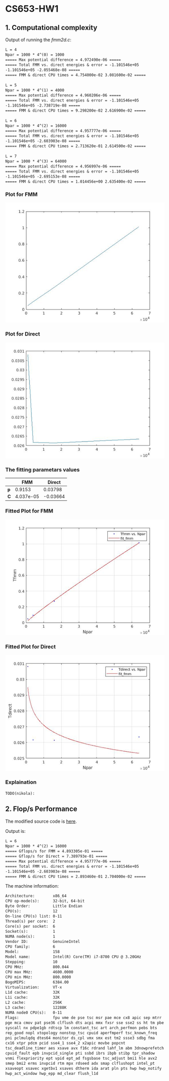 # CS653-HW1

## 1. Computational complexity

Output of running the _fmm2d.c_:

```console
L = 4
Npar = 1000 * 4^(0) = 1000
===== Max potential difference = 4.972490e-06 =====
===== Total FMM vs. direct energies & error = -1.101546e+05 -1.101546e+05 -2.055468e-08 =====
===== FMM & direct CPU times = 4.754000e-02 3.081600e-02 =====

L = 5
Npar = 1000 * 4^(1) = 4000
===== Max potential difference = 4.960206e-06 =====
===== Total FMM vs. direct energies & error = -1.101546e+05 -1.101546e+05 -2.738719e-08 =====
===== FMM & direct CPU times = 9.298200e-02 2.616900e-02 =====

L = 6
Npar = 1000 * 4^(2) = 16000
===== Max potential difference = 4.957777e-06 =====
===== Total FMM vs. direct energies & error = -1.101546e+05 -1.101546e+05 -2.603903e-08 =====
===== FMM & direct CPU times = 2.713620e-01 2.614500e-02 =====

L = 7
Npar = 1000 * 4^(3) = 64000
===== Max potential difference = 4.956997e-06 =====
===== Total FMM vs. direct energies & error = -1.101546e+05 -1.101546e+05 -2.695153e-08 =====
===== FMM & direct CPU times = 1.014456e+00 2.635400e-02 =====
```

### Plot for FMM
![Plot of FMM](plots/1a_plot_fmm.jpg)

### Plot for Direct
![Plot of Direct](plots/1a_plot_direct.jpg)

### The fitting parametars values
|   |FMM|Direct|
|---|---|---|
|**p**| 0.9153 | 0.03798 |
|**C**| 4.037e-05 | -0.03664 |

### Fitted Plot for FMM
![Plot of FMM](plots/1a_fit_fmm.jpg)

### Fitted Plot for Direct
![Plot of Direct](plots/1a_fit_direct.jpg)

### Explaination

    TODO(nikola):

##  2. Flop/s Performance

The modified source code is [here](src/fmm2d.c).

Output is:
```console
L = 6
Npar = 1000 * 4^(2) = 16000
===== Gflops/s for FMM = 4.893305e-01 =====
===== Gflop/s for Direct = 7.389793e-01 =====
===== Max potential difference = 4.957777e-06 =====
===== Total FMM vs. direct energies & error = -1.101546e+05 -1.101546e+05 -2.603903e-08 =====
===== FMM & direct CPU times = 2.893460e-01 2.704000e-02 =====
```

The machine information:
```console
Architecture:        x86_64
CPU op-mode(s):      32-bit, 64-bit
Byte Order:          Little Endian
CPU(s):              12
On-line CPU(s) list: 0-11
Thread(s) per core:  2
Core(s) per socket:  6
Socket(s):           1
NUMA node(s):        1
Vendor ID:           GenuineIntel
CPU family:          6
Model:               158
Model name:          Intel(R) Core(TM) i7-8700 CPU @ 3.20GHz
Stepping:            10
CPU MHz:             800.044
CPU max MHz:         4600.0000
CPU min MHz:         800.0000
BogoMIPS:            6384.00
Virtualization:      VT-x
L1d cache:           32K
L1i cache:           32K
L2 cache:            256K
L3 cache:            12288K
NUMA node0 CPU(s):   0-11
Flags:               fpu vme de pse tsc msr pae mce cx8 apic sep mtrr pge mca cmov pat pse36 clflush dts acpi mmx fxsr sse sse2 ss ht tm pbe syscall nx pdpe1gb rdtscp lm constant_tsc art arch_perfmon pebs bts rep_good nopl xtopology nonstop_tsc cpuid aperfmperf tsc_known_freq pni pclmulqdq dtes64 monitor ds_cpl vmx smx est tm2 ssse3 sdbg fma cx16 xtpr pdcm pcid sse4_1 sse4_2 x2apic movbe popcnt tsc_deadline_timer aes xsave avx f16c rdrand lahf_lm abm 3dnowprefetch cpuid_fault epb invpcid_single pti ssbd ibrs ibpb stibp tpr_shadow vnmi flexpriority ept vpid ept_ad fsgsbase tsc_adjust bmi1 hle avx2 smep bmi2 erms invpcid rtm mpx rdseed adx smap clflushopt intel_pt xsaveopt xsavec xgetbv1 xsaves dtherm ida arat pln pts hwp hwp_notify hwp_act_window hwp_epp md_clear flush_l1d
```
